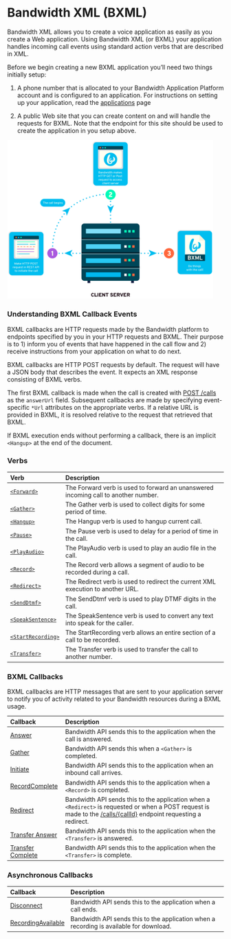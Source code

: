 # Bandwidth XML (BXML)

Bandwidth XML allows you to create a voice application as easily as you create a Web application. Using Bandwidth XML (or BXML) your application handles incoming call events using standard action verbs that are described in XML.

Before we begin creating a new BXML application you’ll need two things initially setup:

1. A phone number that is allocated to your Bandwidth Application Platform account and is configured to an application. For instructions on setting up your application, read the [applications](../../applications/about.md) page

2. A public Web site that you can create content on and will handle the requests for BXML. Note that the endpoint for this site should be used to create the application in you setup above.

<img src="../../images/bxml_how.png" style="max-width:95%">

###  Understanding BXML Callback Events
BXML callbacks are HTTP requests made by the Bandwidth platform to endpoints specified by you in your HTTP requests and BXML. Their purpose
is to 1) inform you of events that have happened in the call flow and 2) receive instructions from your
application on what to do next.

BXML callbacks are HTTP POST requests by default.  The request will have a JSON body that describes the event.  It
expects an XML response consisting of BXML verbs.

The first BXML callback is made when the call is created with [POST /calls](../methods/calls/postCalls.md) as
the `answerUrl` field.  Subsequent callbacks are made by specifying event-specific `*Url` attributes on the appropriate verbs.  If a
relative URL is provided in BXML, it is resolved relative to the request that retrieved that BXML.

If BXML execution ends without performing a callback, there is an implicit `<Hangup>` at the end of the document.

### Verbs

| Verb                                          | Description                                                                        |
|:----------------------------------------------|:-----------------------------------------------------------------------------------|
| [`<Forward>`](verbs/forward.md)               | The Forward verb is used to forward an unanswered incoming call to another number. |
| [`<Gather>`](verbs/gather.md)                 | The Gather verb is used to collect digits for some period of time.                 |
| [`<Hangup>`](verbs/hangup.md)                 | The Hangup verb is used to hangup current call.                                    |
| [`<Pause>`](verbs/pause.md)                   | The Pause verb is used to delay for a period of time in the call.                  |
| [`<PlayAudio>`](verbs/playAudio.md)           | The PlayAudio verb is used to play an audio file in the call.                      |
| [`<Record>`](verbs/record.md)                 | The Record verb allows a segment of audio to be recorded during a call.            |
| [`<Redirect>`](verbs/redirect.md)             | The Redirect verb is used to redirect the current XML execution to another URL.    |
| [`<SendDtmf>`](verbs/sendDtmf.md)             | The SendDtmf verb is used to play DTMF digits in the call.                         |
| [`<SpeakSentence>`](verbs/speakSentence.md)   | The SpeakSentence verb is used to convert any text into speak for the caller.      |
| [`<StartRecording>`](verbs/startRecording.md) | The StartRecording verb allows an entire section of a call to be recorded.         |
| [`<Transfer>`](verbs/transfer.md)             | The Transfer verb is used to transfer the call to another number.                  |

### BXML Callbacks

BXML callbacks are HTTP messages that are sent to your application server to notify you of activity related to your Bandwidth resources during a BXML usage.

| Callback                                           | Description                                                                                                                                                                                               |
|:---------------------------------------------------|:----------------------------------------------------------------------------------------------------------------------------------------------------------------------------------------------------------|
| [Answer](callbacks/answer.md)                      | Bandwidth API sends this to the application when the call is answered.                                                                                                                                    |
| [Gather](callbacks/gather.md)                      | Bandwidth API sends this when a `<Gather>` is completed.                                                                                                                                                  |
| [Initiate](callbacks/initiate.md)                  | Bandwidth API sends this to the application when an inbound call arrives.                                                                                                                                 |
| [RecordComplete](callbacks/recordComplete.md)      | Bandwidth API sends this to the application when a `<Record>` is completed.                                                                                                                               |
| [Redirect](callbacks/redirect.md)                  | Bandwidth API sends this to the application when a `<Redirect>` is requested or when a POST request is made to the [/calls/{callId}](../methods/calls/postCallsCallId.md) endpoint requesting a redirect. |
| [Transfer Answer](callbacks/transferAnswer.md)     | Bandwidth API sends this to the application when the `<Transfer>` is answered.                                                                                                                            |
| [Transfer Complete](callbacks/transferComplete.md) | Bandwidth API sends this to the application when the `<Transfer>` is complete.                                                                                                                            |

### Asynchronous Callbacks
| Callback                                                    | Description                                                                             |
|:------------------------------------------------------------|:----------------------------------------------------------------------------------------|
| [Disconnect](callbacks/disconnect.md)                       | Bandwidth API sends this to the application when a call ends.                           |
| [RecordingAvailable](callbacks/recordingAvailable.md)       | Bandwidth API sends this to the application when a recording is available for download. |
